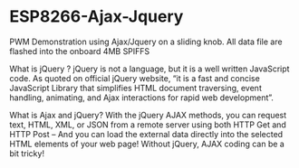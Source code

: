 # ESP8266-Ajax-Jquery
PWM Demonstration using Ajax/Jquery on a sliding knob. All data file are flashed into the onboard 4MB SPIFFS


What is jQuery ?
jQuery is not a language, but it is a well written JavaScript code. As quoted on official jQuery website, “it is a fast and concise JavaScript Library that simplifies HTML document traversing, event handling, animating, and Ajax interactions for rapid web development”.

What is Ajax and jQuery?
With the jQuery AJAX methods, you can request text, HTML, XML, or JSON from a remote server using both HTTP Get and HTTP Post – And you can load the external data directly into the selected HTML elements of your web page! Without jQuery, AJAX coding can be a bit tricky!


